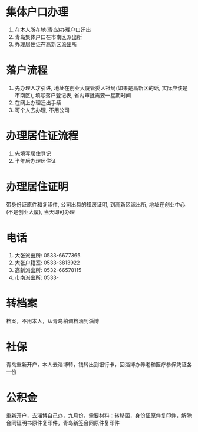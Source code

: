 # 集体户口办理

1. 在本人所在地(青岛)办理户口迁出
2. 青岛集体户口在市南区派出所
3. 办理居住证在高新区派出所

# 落户流程

1. 先办理人才引进, 地址在创业大厦管委人社局(如果是高新区的话, 实际应该是市南区), 填写落户登记表, 省内审批需要一星期时间
2. 在网上办理迁出手续
3. 可个人去办理, 不用公司

# 办理居住证流程

1. 先填写居住登记
2. 半年后办理居住证

# 办理居住证明

带身份证原件和复印件, 公司出具的租房证明, 到高新区派出所, 地址在创业中心(不是创业大厦), 当天即可办理

# 电话

1. 大张派出所: 0533-6677365
2. 大张户籍室: 0533-3813922
3. 高新派出所: 0532-66578115
4. 市南派出所: 0533-

# 转档案

档案，不用本人，从青岛稍调档涵到淄博

# 社保

青岛重新开户，本人去淄博转，钱转出到银行卡，回淄博办养老和医疗参保凭证各一份

# 公积金

重新开户，去淄博自己办，九月份，需要材料：转移函，身份证原件复印件，解除合同证明书原件复印件，青岛新签合同原件复印件

